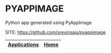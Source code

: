 # PYAPPIMAGE
 
 Python app generated using PyAppImage
 
 SITE: https://github.com/srevinsaju/pyappimage

 | [Applications](https://portable-linux-apps.github.io/apps.html) | [Home](https://portable-linux-apps.github.io)
 | --- | --- |
